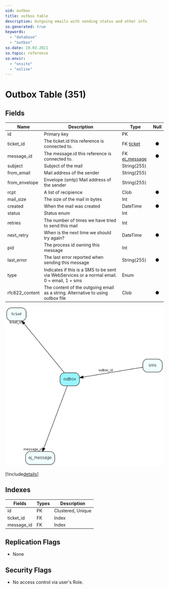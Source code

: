 ```yaml
---
uid: outbox
title: outbox table
description: Outgoing emails with sending status and other info
so.generated: true
keywords:
  - "database"
  - "outbox"
so.date: 19.03.2021
so.topic: reference
so.envir:
  - "onsite"
  - "online"
---
```


# Outbox Table (351)

## Fields

| Name | Description | Type | Null |
|------|-------------|------|:----:|
|id|Primary key|PK| |
|ticket\_id|The ticket.id this reference is connected to.|FK [ticket](ticket.md)|&#x25CF;|
|message\_id|The message.id this reference is connected to.|FK [ej_message](ej_message.md)|&#x25CF;|
|subject|Subject of the mail|String(255)| |
|from\_email|Mail address of the sender|String(255)| |
|from\_envelope|Envelope (smtp) Mail address of the sender|String(255)| |
|rcpt|A list of recipience|Clob|&#x25CF;|
|mail\_size|The size of the mail in bytes|Int| |
|created|When the mail was created|DateTime|&#x25CF;|
|status|Status enum|Int| |
|retries|The number of times we have tried to send this mail|Int| |
|next\_retry|When is the next time we should try again?|DateTime|&#x25CF;|
|pid|The process id owning this message|Int| |
|last\_error|The last error reported when sending this message|String(255)|&#x25CF;|
|type|Indicates if this is a SMS to be sent via WebServices or a normal email. 0 = email, 1 = sms|Enum [](enums\Enum.md)| |
|rfc822\_content|The content of the outgoing email as a string. Alternative to using outbox file|Clob|&#x25CF;|


![outbox table relationship diagram](media\outbox.png)

[!include[details](./includes/outbox.md)]

## Indexes

| Fields | Types | Description |
|--------|-------|-------------|
|id |PK |Clustered, Unique |
|ticket\_id |FK |Index |
|message\_id |FK |Index |

## Replication Flags

* None

## Security Flags

* No access control via user's Role.

